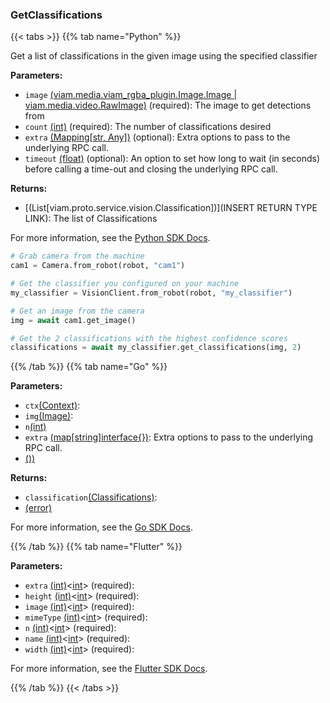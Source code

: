 ### GetClassifications

{{< tabs >}}
{{% tab name="Python" %}}

Get a list of classifications in the given image using the specified classifier

**Parameters:**

- `image` [(viam.media.viam_rgba_plugin.Image.Image | viam.media.video.RawImage)](https://python.viam.dev/autoapi/viam/../gen/component/camera/v1/camera_pb2/index.html#viam.gen.component.camera.v1.camera_pb2.Image) (required): The image to get detections from
- `count` [(int)](https://docs.python.org/3/library/stdtypes.html#numeric-types-int-float-complex) (required): The number of classifications desired
- `extra` [(Mapping[str, Any])](<INSERT PARAM TYPE LINK>) (optional): Extra options to pass to the underlying RPC call.
- `timeout` [(float)](<INSERT PARAM TYPE LINK>) (optional): An option to set how long to wait (in seconds) before calling a time-out and closing the underlying RPC call.


**Returns:**

- [(List[viam.proto.service.vision.Classification])](INSERT RETURN TYPE LINK): The list of Classifications

For more information, see the [Python SDK Docs](https://python.viam.dev/autoapi/viam/services/vision/client/index.html#viam.services.vision.client.VisionClient.get_classifications).

``` python {class="line-numbers linkable-line-numbers"}
# Grab camera from the machine
cam1 = Camera.from_robot(robot, "cam1")

# Get the classifier you configured on your machine
my_classifier = VisionClient.from_robot(robot, "my_classifier")

# Get an image from the camera
img = await cam1.get_image()

# Get the 2 classifications with the highest confidence scores
classifications = await my_classifier.get_classifications(img, 2)

```

{{% /tab %}}
{{% tab name="Go" %}}

**Parameters:**

- `ctx`[(Context)](https://pkg.go.dev/context#ctx):
- `img`[(Image)](https://pkg.go.dev/image#img):
- `n`[(int)](<INSERT PARAM TYPE LINK>)
- `extra` [(map[string]interface\{\})](https://go.dev/blog/maps): Extra options to pass to the underlying RPC call.
- [())](<INSERT PARAM TYPE LINK>)

**Returns:**

- `classification`[(Classifications)](https://pkg.go.dev/go.viam.com/rdk@v0.26.0/vision/classification#classification):
- [(error)](<INSERT PARAM TYPE LINK>)

For more information, see the [Go SDK Docs](https://pkg.go.dev/go.viam.com/rdk/services/vision#Service).

{{% /tab %}}
{{% tab name="Flutter" %}}

**Parameters:**

- `extra` [(int)](https://api.flutter.dev/flutter/dart-core/int-class.html)<[int](https://api.flutter.dev/flutter/dart-core/int-class.html)> (required):
- `height` [(int)](https://api.flutter.dev/flutter/dart-core/int-class.html)<[int](https://api.flutter.dev/flutter/dart-core/int-class.html)> (required):
- `image` [(int)](https://api.flutter.dev/flutter/dart-core/int-class.html)<[int](https://api.flutter.dev/flutter/dart-core/int-class.html)> (required):
- `mimeType` [(int)](https://api.flutter.dev/flutter/dart-core/int-class.html)<[int](https://api.flutter.dev/flutter/dart-core/int-class.html)> (required):
- `n` [(int)](https://api.flutter.dev/flutter/dart-core/int-class.html)<[int](https://api.flutter.dev/flutter/dart-core/int-class.html)> (required):
- `name` [(int)](https://api.flutter.dev/flutter/dart-core/int-class.html)<[int](https://api.flutter.dev/flutter/dart-core/int-class.html)> (required):
- `width` [(int)](https://api.flutter.dev/flutter/dart-core/int-class.html)<[int](https://api.flutter.dev/flutter/dart-core/int-class.html)> (required):


For more information, see the [Flutter SDK Docs](https://flutter.viam.dev/viam_protos.service.vision/VisionServiceClient/getClassifications.html).

{{% /tab %}}
{{< /tabs >}}
